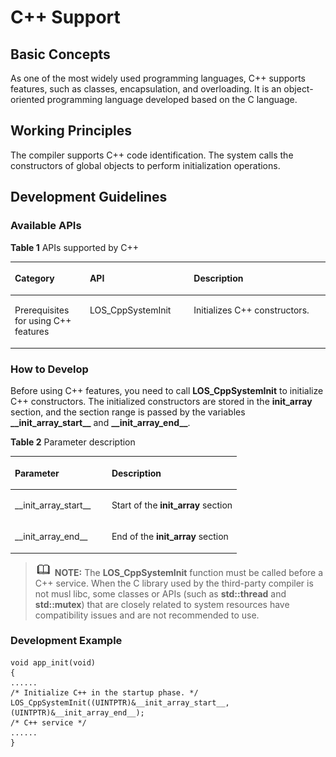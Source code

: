 # C++ Support<a name="EN-US_TOPIC_0000001079036442"></a>

## Basic Concepts<a name="section11374125415814"></a>

As one of the most widely used programming languages, C++ supports features, such as classes, encapsulation, and overloading. It is an object-oriented programming language developed based on the C language.

## Working Principles<a name="section189351319134418"></a>

The compiler supports C++ code identification. The system calls the constructors of global objects to perform initialization operations.

## Development Guidelines<a name="section166302407911"></a>

### Available APIs<a name="section1881825119919"></a>

**Table  1**  APIs supported by C++

<a name="table14277123518139"></a>
<table><thead align="left"><tr id="row152771935131315"><th class="cellrowborder" valign="top" width="23.792379237923793%" id="mcps1.2.4.1.1"><p id="p1127733591316"><a name="p1127733591316"></a><a name="p1127733591316"></a>Category</p>
</th>
<th class="cellrowborder" valign="top" width="33.02330233023302%" id="mcps1.2.4.1.2"><p id="p22771357138"><a name="p22771357138"></a><a name="p22771357138"></a>API</p>
</th>
<th class="cellrowborder" valign="top" width="43.18431843184319%" id="mcps1.2.4.1.3"><p id="p327714358130"><a name="p327714358130"></a><a name="p327714358130"></a>Description</p>
</th>
</tr>
</thead>
<tbody><tr id="row119525513581"><td class="cellrowborder" valign="top" width="23.792379237923793%" headers="mcps1.2.4.1.1 "><p id="p2099535514346"><a name="p2099535514346"></a><a name="p2099535514346"></a>Prerequisites for using C++ features</p>
</td>
<td class="cellrowborder" valign="top" width="33.02330233023302%" headers="mcps1.2.4.1.2 "><p id="p3155620345"><a name="p3155620345"></a><a name="p3155620345"></a>LOS_CppSystemInit</p>
</td>
<td class="cellrowborder" valign="top" width="43.18431843184319%" headers="mcps1.2.4.1.3 "><p id="p4616566343"><a name="p4616566343"></a><a name="p4616566343"></a>Initializes C++ constructors.</p>
</td>
</tr>
</tbody>
</table>

### How to Develop<a name="section76371145108"></a>

Before using C++ features, you need to call  **LOS\_CppSystemInit**  to initialize C++ constructors. The initialized constructors are stored in the  **init\_array**  section, and the section range is passed by the variables  **\_\_init\_array\_start\_\_**  and  **\_\_init\_array\_end\_\_**.

**Table  2**  Parameter description

<a name="table71191652173718"></a>
<table><thead align="left"><tr id="row1512085253715"><th class="cellrowborder" valign="top" width="42.77%" id="mcps1.2.3.1.1"><p id="p16120175233720"><a name="p16120175233720"></a><a name="p16120175233720"></a>Parameter</p>
</th>
<th class="cellrowborder" valign="top" width="57.230000000000004%" id="mcps1.2.3.1.2"><p id="p61205526372"><a name="p61205526372"></a><a name="p61205526372"></a>Description</p>
</th>
</tr>
</thead>
<tbody><tr id="row11120135213714"><td class="cellrowborder" valign="top" width="42.77%" headers="mcps1.2.3.1.1 "><p id="p1053212673917"><a name="p1053212673917"></a><a name="p1053212673917"></a>__init_array_start__</p>
</td>
<td class="cellrowborder" valign="top" width="57.230000000000004%" headers="mcps1.2.3.1.2 "><p id="p2208154219392"><a name="p2208154219392"></a><a name="p2208154219392"></a>Start of the <strong id="b13329113893818"><a name="b13329113893818"></a><a name="b13329113893818"></a>init_array</strong> section</p>
</td>
</tr>
<tr id="row1591908143918"><td class="cellrowborder" valign="top" width="42.77%" headers="mcps1.2.3.1.1 "><p id="p491968193914"><a name="p491968193914"></a><a name="p491968193914"></a>__init_array_end__</p>
</td>
<td class="cellrowborder" valign="top" width="57.230000000000004%" headers="mcps1.2.3.1.2 "><p id="p6919189393"><a name="p6919189393"></a><a name="p6919189393"></a>End of the <strong id="b48960753912"><a name="b48960753912"></a><a name="b48960753912"></a>init_array</strong> section</p>
</td>
</tr>
</tbody>
</table>

>![](../public_sys-resources/icon-note.gif) **NOTE:** 
>The  **LOS\_CppSystemInit**  function must be called before a C++ service. When the C library used by the third-party compiler is not musl libc, some classes or APIs \(such as  **std::thread**  and  **std::mutex**\) that are closely related to system resources have compatibility issues and are not recommended to use.

### Development Example<a name="section994427141111"></a>

```
void app_init(void)
{
......
/* Initialize C++ in the startup phase. */
LOS_CppSystemInit((UINTPTR)&__init_array_start__, (UINTPTR)&__init_array_end__);
/* C++ service */
......
}
```

